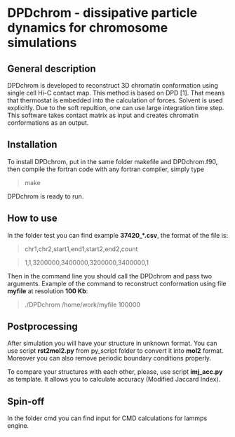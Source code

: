 # DPDchrom - dissipative particle dynamics for chromosome simulations

## General description

DPDchrom is developed to reconstruct 3D chromatin conformation using single cell Hi-C contact map. This method is based on DPD [1]. That means that thermostat is embedded into the calculation of forces. Solvent is used explicitly. Due to the soft repultion, one can use large integration time step. This software takes contact matrix as input and creates chromatin conformations as an output.

## Installation

To install DPDchrom, put in the same folder makefile and DPDchrom.f90, then compile the fortran code with any fortran compiler, simply type 
> make

DPDchrom is ready to run.

## How to use

In the folder test you can find example **37420_*.csv**, the format of the file is: 

> chr1,chr2,start1,end1,start2,end2,count

> 1,1,3200000,3400000,3200000,3400000,1

Then in the command line you should call the DPDchrom and pass two arguments. Example of the command to reconstruct conformation using file **myfile** at resolution **100 Kb**:

> ./DPDchrom /home/work/myfile 100000

## Postprocessing

After simulation you will have your structure in unknown format. You can use script **rst2mol2.py** from py_script folder to convert it into **mol2** format. Moreover you can also remove periodic boundary conditions properly.

To compare your structures with each other, please, use script **imj_acc.py** as template. It allows you to calculate accuracy (Modified Jaccard Index).

## Spin-off

In the folder cmd you can find input for CMD calculations for lammps engine.
